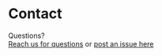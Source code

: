 # Contact 

Questions? <br>  <a href="https://walklists.com/contact" target="_blank" rel="noopener">Reach us for questions</a>   or <a href="https://github.com/scalecampaign/walklists-help/issues" target="_blank" rel="noopener">post an issue here</a> 
